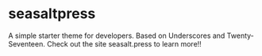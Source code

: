 # seasaltpress
A simple starter theme for developers.
Based on Underscores and Twenty-Seventeen.
Check out the site seasalt.press to learn more!!

